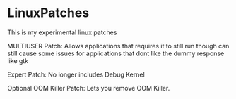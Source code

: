 # LinuxPatches

This is my experimental linux patches

MULTIUSER Patch:
Allows applications that requires it to still run though can still cause some issues for
applications that dont like the dummy response like gtk

Expert Patch:
No longer includes Debug Kernel

Optional OOM Killer Patch:
Lets you remove OOM Killer.
